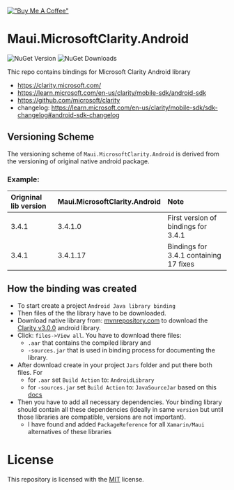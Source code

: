 ﻿[!["Buy Me A Coffee"](https://www.buymeacoffee.com/assets/img/custom_images/orange_img.png)](https://www.buymeacoffee.com/kebechet)

# Maui.MicrosoftClarity.Android
![NuGet Version](https://img.shields.io/nuget/v/Kebechet.Maui.MicrosoftClarity.Android)
![NuGet Downloads](https://img.shields.io/nuget/dt/Kebechet.Maui.MicrosoftClarity.Android)

Thic repo contains bindings for Microsoft Clarity Android library
- https://clarity.microsoft.com/
- https://learn.microsoft.com/en-us/clarity/mobile-sdk/android-sdk
- https://github.com/microsoft/clarity
- changelog: https://learn.microsoft.com/en-us/clarity/mobile-sdk/sdk-changelog#android-sdk-changelog

## Versioning Scheme
The versioning scheme of `Maui.MicrosoftClarity.Android` is derived from the versioning of original native android package.

### Example:
| Origninal lib version | Maui.MicrosoftClarity.Android | Note |
|:--|:--|:--|
| 3.4.1 | 3.4.1.0 | First version of bindings for 3.4.1 |
| 3.4.1 | 3.4.1.17 | Bindings for 3.4.1 containing 17 fixes |

## How the binding was created
- To start create a project `Android Java library binding`
- Then files of the the library have to be downloaded. 
- Download native library from: [mvnrepository.com](https://mvnrepository.com/artifact/com.microsoft.clarity/clarity) to 
	download the [Clarity v3.0.0](https://mvnrepository.com/artifact/com.microsoft.clarity/clarity/3.0.0) android library.
- Click: `files->View all`. You have to download there files:
  - `.aar` that contains the compiled library and 
  - `-sources.jar` that is used in binding process for documenting the library.
- After download create in your project `Jars` folder and put there both files. For
  - for `.aar` set `Build Action` to: `AndroidLibrary`
  - for `-sources.jar` set `Build Action` to: `JavaSourceJar` based on this [docs](https://learn.microsoft.com/en-us/xamarin/android/deploy-test/building-apps/build-items#javasourcejar)
- Then you have to add all necessary dependencies. Your binding library should contain all these dependencies (ideally in same `version` but until those libraries are compatible, versions are not important).
  - I  have found and added `PackageReference` for all `Xamarin/Maui` alternatives of these libraries

# License
This repository is licensed with the [MIT](LICENSE.txt) license.
